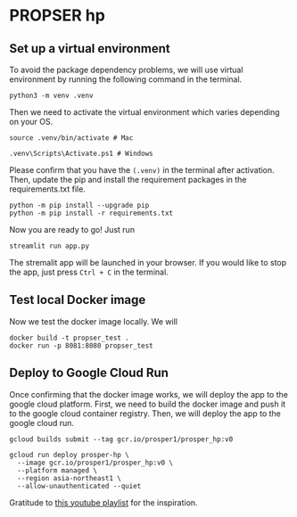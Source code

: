 # PROPSER hp

## Set up a virtual environment
To avoid the package dependency problems, we will use virtual environment by running the following command in the terminal.
```
python3 -m venv .venv
```


Then we need to activate the virtual environment which varies depending on your OS.
```
source .venv/bin/activate # Mac
```
```
.venv\Scripts\Activate.ps1 # Windows
```


Please confirm that you have the `(.venv)` in the terminal after activation. Then, update the pip and install the requirement packages in the requirements.txt file.    
```
python -m pip install --upgrade pip
python -m pip install -r requirements.txt
```

Now you are ready to go! Just run 
```
streamlit run app.py
```
The stremalit app will be launched in your browser. If you would like to stop the app, just press `Ctrl + C` in the terminal.

## Test local Docker image
Now we test the docker image locally. We will
```
docker build -t propser_test .
docker run -p 8081:8080 propser_test
```


## Deploy to Google Cloud Run
Once confirming that the docker image works, we will deploy the app to the google cloud platform.
First, we need to build the docker image and push it to the google cloud container registry. Then, we will deploy the app to the google cloud run.
```
gcloud builds submit --tag gcr.io/prosper1/prosper_hp:v0
```

```
gcloud run deploy prosper-hp \
  --image gcr.io/prosper1/prosper_hp:v0 \
  --platform managed \
  --region asia-northeast1 \
  --allow-unauthenticated --quiet
```



Gratitude to [this youtube playlist](https://www.youtube.com/playlist?list=PLvRfcAN-QbYnxloydunJlfES_m6GblyEt) for the inspiration.


